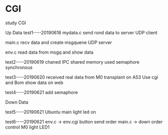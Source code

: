 # CGI
study CGI

Up Data
test1----20190618
mydata.c 
send rond data to server
UDP client

main.c
recv data and create msgquene
UDP server

env.c
read data from msgq and show data


test2----20190619
chaned IPC shared memory
used semaphore synchronous

test3----20190620
received real data from M0
transplant on A53
Use cgi and Bom show data on web

test4----20190621
add semaphore

Down Data

test5----20190621
Ubuntu main light led on

test6----20190621
env.c -> env.cgi button send order
main.c -> down order control M0 light LED1
